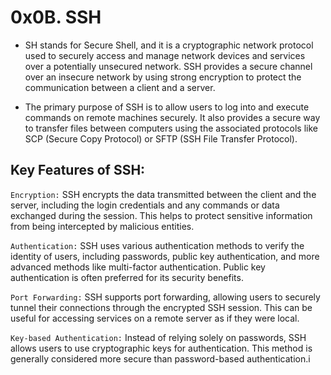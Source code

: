 # 0x0B. SSH
- SH stands for Secure Shell, and it is a cryptographic network protocol used to securely access and manage network devices and services over a potentially unsecured network. SSH provides a secure channel over an insecure network by using strong encryption to protect the communication between a client and a server.

- The primary purpose of SSH is to allow users to log into and execute commands on remote machines securely. It also provides a secure way to transfer files between computers using the associated protocols like SCP (Secure Copy Protocol) or SFTP (SSH File Transfer Protocol).

## Key Features of SSH:

`Encryption:` SSH encrypts the data transmitted between the client and the server, including the login credentials and any commands or data exchanged during the session. This helps to protect sensitive information from being intercepted by malicious entities.

`Authentication:` SSH uses various authentication methods to verify the identity of users, including passwords, public key authentication, and more advanced methods like multi-factor authentication. Public key authentication is often preferred for its security benefits.

`Port Forwarding:` SSH supports port forwarding, allowing users to securely tunnel their connections through the encrypted SSH session. This can be useful for accessing services on a remote server as if they were local.

`Key-based Authentication:` Instead of relying solely on passwords, SSH allows users to use cryptographic keys for authentication. This method is generally considered more secure than password-based authentication.i
